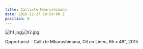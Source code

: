 ```yaml
---
title: Callixte Mbarushimana
date: 2016-12-27 19:54:00 Z
position: 8
---
```


![h1.jpg](/uploads/h1.jpg)![h2.jpg](/uploads/h2.jpg)

Opportunist – Callixte Mbarushimana,
Oil on Linen,
65 x 48”,
2015
